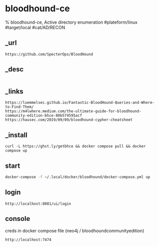 # bloodhound-ce

% bloodhound-ce, Active directory enumeration
#plateform/linux #target/local #cat/AD/RECON


## _url
```
https://github.com/SpecterOps/BloodHound
```

## _desc
```

```

## _links
```
https://luemmelsec.github.io/Fantastic-BloodHound-Queries-and-Where-to-Find-Them/
https://m4lwhere.medium.com/the-ultimate-guide-for-bloodhound-community-edition-bhce-80b574595acf
https://hausec.com/2019/09/09/bloodhound-cypher-cheatsheet
```

## _install
```
curl -L https://ghst.ly/getbhce && docker compose pull && docker compose up
```

## start
```bash
docker-compose -f ~/.local/docker/bloodhound/docker-compose.yml up
```

## login
```
http://localhost:8081/ui/login
```

## console
creds in docker compose file (neo4j / bloodhoundcommunityedition)
```
http://localhost:7474
```